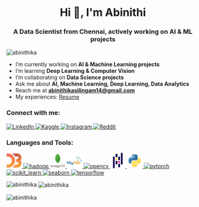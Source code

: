 <h1 align="center">Hi 👋, I'm Abinithi</h1>
<h3 align="center">A Data Scientist from Chennai, actively working on AI & ML projects</h3>

<p align="left"> <img src="https://komarev.com/ghpvc/?username=abinithika&label=Profile%20views&color=0e75b6&style=flat" alt="abinithika" /> </p>

-  I’m currently working on **AI & Machine Learning projects**  
-  I’m learning **Deep Learning & Computer Vision**  
-  I’m collaborating on **Data Science projects**  
-  Ask me about **AI, Machine Learning, Deep Learning, Data Analytics**  
-  Reach me at **abinithikasilingam14@gmail.com**  
-  My experiences: [Resume](https://drive.google.com/file/d/1cHAq8fUw0FugohNco-BYvraQOt2j-Bps/view?usp=sharing)

<h3 align="left">Connect with me:</h3>
<p align="left">
  <a href="https://www.linkedin.com/in/abinithi-dataanalyst/" target="_blank">
    <img align="center" src="https://upload.wikimedia.org/wikipedia/commons/c/ca/LinkedIn_logo_initials.png" alt="LinkedIn" height="30" width="30"/>
  </a>
  <a href="https://kaggle.com/abinithi" target="_blank">
    <img align="center" src="https://upload.wikimedia.org/wikipedia/commons/4/44/Kaggle_logo.png" alt="Kaggle" height="30" width="30"/>
  </a>
  <a href="https://www.instagram.com/_abinithi._?igsh=NDYwYWtkaXB4cWJt&utm_source=qr" target="_blank">
    <img align="center" src="https://upload.wikimedia.org/wikipedia/commons/a/a5/Instagram_icon.png" alt="Instagram" height="30" width="30"/>
  </a>
  <a href="https://www.reddit.com/user/LeadingDismal7415/" target="_blank">
    <img align="center" src="https://upload.wikimedia.org/wikipedia/en/thumb/8/82/Reddit_logo_and_wordmark.svg/1200px-Reddit_logo_and_wordmark.svg.png" alt="Reddit" height="30" width="30"/>
  </a>
</p>





<h3 align="left">Languages and Tools:</h3>
<p align="left"> 
<a href="https://d3js.org/" target="_blank" rel="noreferrer"> <img src="https://raw.githubusercontent.com/devicons/devicon/master/icons/d3js/d3js-original.svg" alt="d3js" width="40" height="40"/> </a>
<a href="https://hadoop.apache.org/" target="_blank" rel="noreferrer"> <img src="https://www.vectorlogo.zone/logos/apache_hadoop/apache_hadoop-icon.svg" alt="hadoop" width="40" height="40"/> </a>
<a href="https://www.mongodb.com/" target="_blank" rel="noreferrer"> <img src="https://raw.githubusercontent.com/devicons/devicon/master/icons/mongodb/mongodb-original-wordmark.svg" alt="mongodb" width="40" height="40"/> </a>
<a href="https://www.mysql.com/" target="_blank" rel="noreferrer"> <img src="https://raw.githubusercontent.com/devicons/devicon/master/icons/mysql/mysql-original-wordmark.svg" alt="mysql" width="40" height="40"/> </a>
<a href="https://opencv.org/" target="_blank" rel="noreferrer"> <img src="https://www.vectorlogo.zone/logos/opencv/opencv-icon.svg" alt="opencv" width="40" height="40"/> </a>
<a href="https://pandas.pydata.org/" target="_blank" rel="noreferrer"> <img src="https://raw.githubusercontent.com/devicons/devicon/2ae2a900d2f041da66e950e4d48052658d850630/icons/pandas/pandas-original.svg" alt="pandas" width="40" height="40"/> </a>
<a href="https://www.python.org" target="_blank" rel="noreferrer"> <img src="https://raw.githubusercontent.com/devicons/devicon/master/icons/python/python-original.svg" alt="python" width="40" height="40"/> </a>
<a href="https://pytorch.org/" target="_blank" rel="noreferrer"> <img src="https://www.vectorlogo.zone/logos/pytorch/pytorch-icon.svg" alt="pytorch" width="40" height="40"/> </a>
<a href="https://scikit-learn.org/" target="_blank" rel="noreferrer"> <img src="https://upload.wikimedia.org/wikipedia/commons/0/05/Scikit_learn_logo_small.svg" alt="scikit_learn" width="40" height="40"/> </a>
<a href="https://seaborn.pydata.org/" target="_blank" rel="noreferrer"> <img src="https://seaborn.pydata.org/_images/logo-mark-lightbg.svg" alt="seaborn" width="40" height="40"/> </a>
<a href="https://www.tensorflow.org" target="_blank" rel="noreferrer"> <img src="https://www.vectorlogo.zone/logos/tensorflow/tensorflow-icon.svg" alt="tensorflow" width="40" height="40"/> </a>
</p>

<p><img align="left" src="https://github-readme-stats.vercel.app/api/top-langs?username=abinithika&show_icons=true&locale=en&layout=compact" alt="abinithika" /></p>

<p>&nbsp;<img align="center" src="https://github-readme-stats.vercel.app/api?username=abinithika&show_icons=true&locale=en" alt="abinithika" /></p>

<p><img align="center" src="https://github-readme-streak-stats.herokuapp.com/?user=abinithika&" alt="abinithika" /></p>
